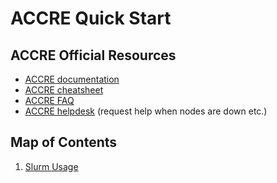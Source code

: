 # ACCRE Quick Start

## ACCRE Official Resources
- [ACCRE documentation](https://help.accre.vanderbilt.edu/index.php?title=Overview)
- [ACCRE cheatsheet](https://www.vanderbilt.edu/accre/documentation/cheatsheet/)
- [ACCRE FAQ](https://www.vanderbilt.edu/accre/support/faq/)
- [ACCRE helpdesk](https://www.vanderbilt.edu/accre/support/helpdesk/) (request help when nodes are down etc.) 

## Map of Contents
1. [Slurm Usage](Slurm%20Usage.md)
